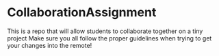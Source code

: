 # CollaborationAssignment
This is a repo that will allow students to collaborate together on a tiny project
Make sure you all follow the proper guidelines when trying to get your 
changes into the remote!
